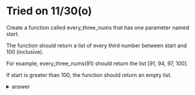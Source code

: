 # Tried on 11/30(o)

Create a function called every_three_nums that has one parameter named start.

The function should return a list of every third number between start and 100 (inclusive). 

For example, every_three_nums(91) should return the list [91, 94, 97, 100]. 

If start is greater than 100, the function should return an empty list.

<details>
  <summary>answer</summary>
  
  ```py
  def every_three_nums(start):
      if start > 100:
          return False
      else:
          return list(range(start, 101, 3))
  ```
</details>
